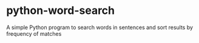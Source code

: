 # python-word-search
A simple Python program to search words in sentences and sort results by frequency of matches
